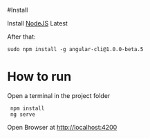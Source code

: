 #Install

Install [NodeJS](https://nodejs.org/en/) Latest

After that:

    sudo npm install -g angular-cli@1.0.0-beta.5


# How to run

Open a terminal in the project folder

     npm install
     ng serve

Open Browser at [http://localhost:4200](http://localhost:4200)
